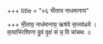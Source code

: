 +++
title = "०६ भीताय नाधमानाय"

+++
भी॒ताय॒ नाध॑मानाय॒ ऋष॑ये स॒प्तव॑ध्रये ।  
मा॒याभि॑रश्विना यु॒वं वृ॒क्षं सं च॒ वि चा॑चथः ॥